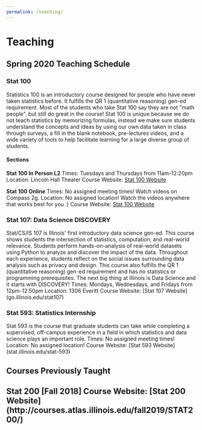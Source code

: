 ```yaml
---
permalink: /teaching/
---
```

<h1>Teaching</h1>
<h2>Spring 2020 Teaching Schedule</h2>

<h3>Stat 100</h3>
Statistics 100 is an introductory course designed for people who have never taken statistics before.  It fulfills the QR 1 (quantitative reasoning) gen-ed requirement. Most of the students who take Stat 100 say they are not "math people", but still do great in the course! Stat 100 is unique because we do not teach statistics by memorizing formulas, instead we make sure students understand the concepts and ideas by using our own data taken in class through surveys, a fill in the blank notebook, pre-lectures videos, and a wide variety of tools to help facilitate learning for a large diverse group of students.

<h4>Sections</h4>

**Stat 100 In Person L2**
Times: Tuesdays and Thursdays from 11am-12:20pm
Location: Lincoln Hall Theater
Course Website: [Stat 100 Website](go.illinois.edu/stat100)

**Stat 100 Online**
Times: No assigned meeting times!  Watch videos on Compass 2g.
Location: No assigned location!  Watch the videos anywhere that works best for you :)
Course Website: [Stat 100 Website](go.illinois.edu/stat100)

<h3>Stat 107: Data Science DISCOVERY</h3>
Stat/CS/IS 107 is Illinois' first introductory data science gen-ed.  This course shows students the intersection of statistics, computation, and real-world relevance. Students perform hands-on-analysis of real-world datasets using Python to analyze and discover the impact of the data. Throughout each experience, students reflect on the social issues surrounding data analysis such as privacy and design.  This course also fulfills the QR 1 (quantitative reasoning) gen-ed requirement and has no statistics or programming prerequisites. The next big thing at Illinois is Data Science and it starts with DISCOVERY! 
Times: Mondays, Wednesdays, and Fridays from 12pm-12:50pm
Location: 1306 Everitt
Course Website: [Stat 107 Website](go.illinois.edu/stat107)

<h3>Stat 593: Statistics Internship</h3>
Stat 593 is the course that graduate students can take while completing a supervised, off-campus experience in a field in which statistics and data science plays an important role. 
Times:  No assigned meeting times!
Location:  No assigned location!
Course Website:  [Stat 593 Website](stat.illinois.edu/stat-593)

<h2>Courses Previously Taught<h2>
Stat 200 [Fall 2018]
Course Website: [Stat 200 Website](http://courses.atlas.illinois.edu/fall2019/STAT200/)
